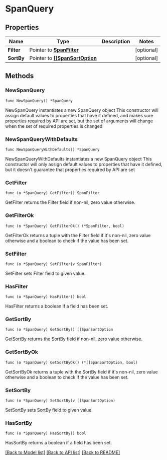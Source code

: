 # SpanQuery

## Properties

Name | Type | Description | Notes
------------ | ------------- | ------------- | -------------
**Filter** | Pointer to [**SpanFilter**](SpanFilter.md) |  | [optional] 
**SortBy** | Pointer to [**[]SpanSortOption**](SpanSortOption.md) |  | [optional] 

## Methods

### NewSpanQuery

`func NewSpanQuery() *SpanQuery`

NewSpanQuery instantiates a new SpanQuery object
This constructor will assign default values to properties that have it defined,
and makes sure properties required by API are set, but the set of arguments
will change when the set of required properties is changed

### NewSpanQueryWithDefaults

`func NewSpanQueryWithDefaults() *SpanQuery`

NewSpanQueryWithDefaults instantiates a new SpanQuery object
This constructor will only assign default values to properties that have it defined,
but it doesn't guarantee that properties required by API are set

### GetFilter

`func (o *SpanQuery) GetFilter() SpanFilter`

GetFilter returns the Filter field if non-nil, zero value otherwise.

### GetFilterOk

`func (o *SpanQuery) GetFilterOk() (*SpanFilter, bool)`

GetFilterOk returns a tuple with the Filter field if it's non-nil, zero value otherwise
and a boolean to check if the value has been set.

### SetFilter

`func (o *SpanQuery) SetFilter(v SpanFilter)`

SetFilter sets Filter field to given value.

### HasFilter

`func (o *SpanQuery) HasFilter() bool`

HasFilter returns a boolean if a field has been set.

### GetSortBy

`func (o *SpanQuery) GetSortBy() []SpanSortOption`

GetSortBy returns the SortBy field if non-nil, zero value otherwise.

### GetSortByOk

`func (o *SpanQuery) GetSortByOk() (*[]SpanSortOption, bool)`

GetSortByOk returns a tuple with the SortBy field if it's non-nil, zero value otherwise
and a boolean to check if the value has been set.

### SetSortBy

`func (o *SpanQuery) SetSortBy(v []SpanSortOption)`

SetSortBy sets SortBy field to given value.

### HasSortBy

`func (o *SpanQuery) HasSortBy() bool`

HasSortBy returns a boolean if a field has been set.


[[Back to Model list]](../README.md#documentation-for-models) [[Back to API list]](../README.md#documentation-for-api-endpoints) [[Back to README]](../README.md)


